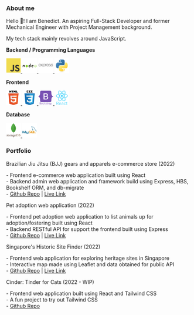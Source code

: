 <h3>About me</h3>
<p align="left">Hello 👋! I am Benedict. An aspiring Full-Stack Developer and former Mechanical Engineer with Project Management background.</p>

<p align="left">My tech stack mainly revolves around JavaScript.</p>

<p align="left"><strong>Backend / Programming Languages</strong></p>
    <a href="https://developer.mozilla.org/en-US/docs/Web/JavaScript" target="_blank" rel="noreferrer"> 
        <img src="https://raw.githubusercontent.com/devicons/devicon/master/icons/javascript/javascript-original.svg" alt="javascript" width="40" height="40" /> </a>
    <a href="https://nodejs.org" target="_blank" rel="noreferrer">
        <img src="https://raw.githubusercontent.com/devicons/devicon/master/icons/nodejs/nodejs-original-wordmark.svg" alt="nodejs" width="40" height="40" /> </a>
    <a href="https://expressjs.com" target="_blank" rel="noreferrer">
        <img src="https://raw.githubusercontent.com/devicons/devicon/master/icons/express/express-original-wordmark.svg" alt="express" width="40" height="40" /> </a> 
    <a href="https://www.python.org" target="_blank" rel="noreferrer"> 
        <img src="https://raw.githubusercontent.com/devicons/devicon/master/icons/python/python-original.svg" alt="python" width="40" height="40" /> </a>

<p align="left"><strong>Frontend</strong></p>
    <a href="https://www.w3.org/html/" target="_blank" rel="noreferrer"> 
        <img src="https://raw.githubusercontent.com/devicons/devicon/master/icons/html5/html5-original-wordmark.svg" alt="html5" width="40" height="40" /> </a>
    <a href="https://www.w3schools.com/css/" target="_blank" rel="noreferrer"> 
        <img src="https://raw.githubusercontent.com/devicons/devicon/master/icons/css3/css3-original-wordmark.svg" alt="css3" width="40" height="40" /> </a>
    <a href="https://getbootstrap.com" target="_blank" rel="noreferrer"> 
        <img src="https://raw.githubusercontent.com/devicons/devicon/master/icons/bootstrap/bootstrap-plain-wordmark.svg" alt="bootstrap" width="40" height="40"/> </a>
    <a href="https://reactjs.org/" target="_blank" rel="noreferrer">
        <img src="https://raw.githubusercontent.com/devicons/devicon/master/icons/react/react-original-wordmark.svg" alt="react" width="40" height="40" /> </a>

<p align="left"><strong>Database</strong></p>
  <a href="https://www.mongodb.com/" target="_blank"
        rel="noreferrer"> <img
            src="https://raw.githubusercontent.com/devicons/devicon/master/icons/mongodb/mongodb-original-wordmark.svg"
            alt="mongodb" width="40" height="40" /> </a> <a href="https://www.mysql.com/" target="_blank"
        rel="noreferrer"> <img
            src="https://raw.githubusercontent.com/devicons/devicon/master/icons/mysql/mysql-original-wordmark.svg"
            alt="mysql" width="40" height="40" /> </a>

<h3>Portfolio</h3>
<p align="left">Brazilian Jiu Jitsu (BJJ) gears and apparels e-commerce store (2022)</p>
<p>
- Frontend e-commerce web application built using React<br/>
- Backend admin web application and framework build using Express, HBS, Bookshelf ORM, and db-migrate<br/>
- <a href="https://github.com/nanometre/bjj-ecommerce-tgc-proj3-react">Github Repo</a> | <a href="https://grapple-gears.netlify.app/">Live Link</a>
<p/>

<p align="left">Pet adoption web application (2022)</p>
<p>
- Frontend pet adoption web application to list animals up for adoption/fostering built using React<br/>
- Backend RESTful API for support the frontend built using Express<br/>
- <a href="https://github.com/nanometre/pet-adoption-tgc-proj2-react">Github Repo</a> | <a href="https://paw-pals.netlify.app/">Live Link</a>
<p/>

<p align="left">Singapore's Historic Site Finder (2022)</p>
<p>
- Frontend web application for exploring heritage sites in Singapore<br/>
- Interactive map made using Leaflet and data obtained for public API<br/>
- <a href="https://github.com/nanometre/historic-site-finder-tgc-proj1">Github Repo</a> | <a href="https://nanometre.github.io/historic-site-finder-tgc-proj1/#">Live Link</a>
<p/>

<p align="left">Cinder: Tinder for Cats (2022 - WIP)</p>
<p>
- Frontend web application built using React and Tailwind CSS<br/>
- A fun project to try out Tailwind CSS<br/>
- <a href="https://github.com/nanometre/cinder-for-cats">Github Repo</a>
</p>
